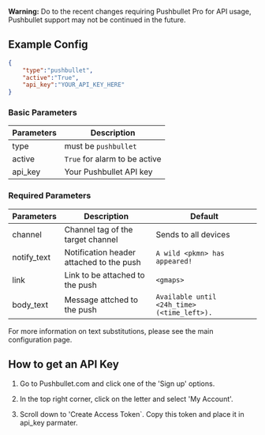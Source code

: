 **Warning:** Do to the recent changes requiring Pushbullet Pro for API usage, Pushbullet support may not be continued in the future.
## Example Config
```json
{
    "type":"pushbullet",
    "active":"True",
    "api_key":"YOUR_API_KEY_HERE"
}
```

### Basic Parameters

| Parameters     | Description                            |
| -------------- |----------------------------------------|
| type           | must be `pushbullet`                   |
| active         |`True` for alarm to be active           |
| api_key        | Your Pushbullet API key                |

### Required Parameters
| Parameters     | Description                                       | Default                                       |
| -------------- |---------------------------------------------------|-----------------------------------------------|
| channel        | Channel tag of the target channel                 | Sends to all devices                          |
| notify_text    | Notification header attached to the push          | `A wild <pkmn> has appeared!`                 |
| link           | Link to be attached to the push                   | `<gmaps>`                                     |
| body_text      | Message attched to the push                       | `Available until <24h_time> (<time_left>).`   |                                  

For more information on text substitutions, please see the main configuration page.

## How to get an API Key

1. Go to Pushbullet.com and click one of the 'Sign up' options.

2. In the top right corner, click on the letter and select 'My Account'.

3. Scroll down to 'Create Access Token`. Copy this token and place it in api_key parmater. 